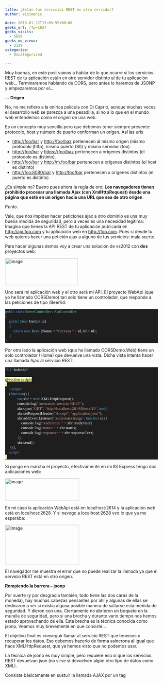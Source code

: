 ```yaml
---
title: ¿Están tus servicios REST en otro servidor?
author: eiximenis

date: 2013-01-22T13:08:59+00:00
geeks_url: /?p=1627
geeks_visits:
  - 5658
geeks_ms_views:
  - 2129
categories:
  - Uncategorized

---
```

Muy buenas, en este post vamos a hablar de lo que ocurre si los servicios REST de tu aplicación están en otro servidor distinto al de tu aplicación web… Terminaremos hablando de CORS, pero antes lo haremos de JSONP y empezaremos por el…

**… Orígen**

No, no me refiero a la onírica película con Di Caprio, aunque muchas veces el desarrollo web se parezca a una pesadilla, si no a lo que en el mundo web entendemos como el _origen_ de una web.

Es un concepto muy sencillo pero que debemos tener siempre presente: protocolo, host y número de puerto conforman un orígen. Así las urls

  * <http://foo/bar> y <http://foo/baz> pertenecen al mismo orígen (mismo protocolo (http), mismo puerto (80) y mismo servidor (foo). 
  * <http://foo/bar> y <https://foo/baz> pertenecen a orígenes distintos (el protocolo es distinto). 
  * <http://foo/bar> y <http://m.foo/bar> pertenecen a orígenes distintos (el host es distinto) 
  * <http://foo:8080/bar> y <http://foo/bar> pertenecen a orígenes distintos (el puerto es distinto) 

¿Es simple no? Bueno pues ahora la regla de oro: **Los navegadores tienen prohibido procesar una llamada Ajax (con XmlHttpRequest) desde una página que esté en un orígen hacia una URL que sea de otro origen**.

Punto.

Vale, que nos impidan hacer peticiones ajax a otro dominio es una muy buena medida de seguridad, pero a veces es una necesidad legítima: Imagina que tienes la API REST de tu aplicación publicada en <http://api.foo.com> y tu aplicación web en <http://foo.com>. Pues si desde tu web quieres hacer una petición ajax a alguno de tus servicios: mala suerte.

Para hacer algunas demos voy a crear una solución de vs2012 con **dos** proyectos web:

[<img title="image" style="border-left-width: 0px; border-right-width: 0px; background-image: none; border-bottom-width: 0px; padding-top: 0px; padding-left: 0px; margin: 0px; display: inline; padding-right: 0px; border-top-width: 0px" border="0" alt="image" src="http://geeks.ms/cfs-file.ashx/__key/CommunityServer.Blogs.Components.WeblogFiles/etomas/image_5F00_thumb_5F00_75088397.png" width="240" height="89" />][1]

Uno será mi aplicación web y el otro será mi API. El proyecto WebApi (que yo he llamado CORSDemo) tan solo tiene un controlador, que responde a las peticiones de tipo /Beer/id:

<div style="font-size: 10pt; font-family: consolas; background: #1e1e1e; color: #dcdcdc">
  <p style="margin: 0px">
    <span style="color: #569cd6">public</span> <span style="color: #569cd6">class</span> <span style="color: #4ec9b0">BeersController</span> : <span style="color: #4ec9b0">ApiController</span>
  </p>
  
  <p style="margin: 0px">
    {
  </p>
  
  <p style="margin: 0px">
    &#160;&#160;&#160; <span style="color: #569cd6">public</span> <span style="color: #4ec9b0">Beer</span> <span style="color: white">Get</span>(<span style="color: #569cd6">int</span> <span style="color: white">id</span>)
  </p>
  
  <p style="margin: 0px">
    &#160;&#160;&#160; {
  </p>
  
  <p style="margin: 0px">
    &#160;&#160;&#160;&#160;&#160;&#160;&#160; <span style="color: #569cd6">return</span> <span style="color: #569cd6">new</span> <span style="color: #4ec9b0">Beer</span> {<span style="color: white">Name</span> <span style="color: #b4b4b4">=</span> <span style="color: #d69d85">"Cerveza "</span> <span style="color: #b4b4b4">+</span> <span style="color: white">id</span>, <span style="color: white">Id</span> <span style="color: #b4b4b4">=</span> <span style="color: white">id</span>};
  </p>
  
  <p style="margin: 0px">
    &#160;&#160;&#160; }
  </p>
  
  <p style="margin: 0px">
    }
  </p></p>
</div>

Por otro lado la aplicación web (que he llamado CORSDemo.Web) tiene un solo controlador (Home) que devuelve una vista. Dicha vista intenta hacer una llamada Ajax al servicio REST:

<div style="font-size: 10pt; font-family: consolas; background: #1e1e1e; color: #dcdcdc">
  <p style="margin: 0px">
    <span style="color: gray"><</span><span style="color: #569cd6">h2</span><span style="color: gray">></span>Index<span style="color: gray"></</span><span style="color: #569cd6">h2</span><span style="color: gray">></span>
  </p>
  
  <p style="margin: 0px">
    &#160;
  </p>
  
  <p style="margin: 0px">
    <span style="background: #ffffb3; color: black">@section scripts</span>
  </p>
  
  <p style="margin: 0px">
    <span style="background: #ffffb3; color: black">{</span>
  </p>
  
  <p style="margin: 0px">
    &#160;&#160;&#160; <span style="color: gray"><</span><span style="color: #569cd6">script</span><span style="color: gray">></span>
  </p>
  
  <p style="margin: 0px">
    &#160;&#160;&#160; <span style="color: #b4b4b4">(</span><span style="color: #569cd6">function</span><span style="color: #b4b4b4">()</span> <span style="color: #b4b4b4">{</span>
  </p>
  
  <p style="margin: 0px">
    &#160;&#160;&#160;&#160;&#160;&#160;&#160;&#160;&#160;&#160;&#160; <span style="color: #569cd6">var</span> <span style="color: white">xhr</span> <span style="color: #b4b4b4">=</span> <span style="color: #569cd6">new</span> <span style="color: white">XMLHttpRequest</span><span style="color: #b4b4b4">();</span>
  </p>
  
  <p style="margin: 0px">
    &#160;&#160;&#160;&#160;&#160;&#160;&#160;&#160;&#160;&#160;&#160; <span style="color: white">console</span><span style="color: #b4b4b4">.</span><span style="color: white">log</span><span style="color: #b4b4b4">(</span><span style="color: #d69d85">&#8216;Invocando servicio REST&#8217;</span><span style="color: #b4b4b4">);</span>
  </p>
  
  <p style="margin: 0px">
    &#160;&#160;&#160;&#160;&#160;&#160;&#160;&#160;&#160;&#160;&#160; <span style="color: white">xhr</span><span style="color: #b4b4b4">.</span><span style="color: white">open</span><span style="color: #b4b4b4">(</span><span style="color: #d69d85">&#8216;GET&#8217;</span><span style="color: #b4b4b4">,</span> <span style="color: #d69d85">&#8216;http://localhost:2614/Beers/10&#8217;</span><span style="color: #b4b4b4">,</span> <span style="color: #569cd6">true</span><span style="color: #b4b4b4">);</span>
  </p>
  
  <p style="margin: 0px">
    &#160;&#160;&#160;&#160;&#160;&#160;&#160;&#160;&#160;&#160;&#160; <span style="color: white">xhr</span><span style="color: #b4b4b4">.</span><span style="color: white">setRequestHeader</span><span style="color: #b4b4b4">(</span><span style="color: #d69d85">"Accept"</span><span style="color: #b4b4b4">,</span> <span style="color: #d69d85">"application/json"</span><span style="color: #b4b4b4">);</span>
  </p>
  
  <p style="margin: 0px">
    &#160;&#160;&#160;&#160;&#160;&#160;&#160;&#160;&#160;&#160;&#160; <span style="color: white">xhr</span><span style="color: #b4b4b4">.</span><span style="color: white">addEventListener</span><span style="color: #b4b4b4">(</span><span style="color: #d69d85">&#8216;readystatechange&#8217;</span><span style="color: #b4b4b4">,</span> <span style="color: #569cd6">function</span> <span style="color: #b4b4b4">(</span><span style="color: white">e</span><span style="color: #b4b4b4">)</span> <span style="color: #b4b4b4">{</span>
  </p>
  
  <p style="margin: 0px">
    &#160;&#160;&#160;&#160;&#160;&#160;&#160;&#160;&#160;&#160;&#160;&#160;&#160;&#160;&#160; <span style="color: white">console</span><span style="color: #b4b4b4">.</span><span style="color: white">log</span><span style="color: #b4b4b4">(</span><span style="color: #d69d85">&#8216;readyState: &#8216;</span> <span style="color: #b4b4b4">+</span> <span style="color: white">xhr</span><span style="color: #b4b4b4">.</span><span style="color: white">readyState</span><span style="color: #b4b4b4">)</span>
  </p>
  
  <p style="margin: 0px">
    &#160;&#160;&#160;&#160;&#160;&#160;&#160;&#160;&#160;&#160;&#160;&#160;&#160;&#160;&#160; <span style="color: white">console</span><span style="color: #b4b4b4"
>.</span><span style="color: white">log</span><span style="color: #b4b4b4">(</span><span style="color: #d69d85">&#8216;status: &#8216;</span> <span style="color: #b4b4b4">+</span> <span style="color: white">xhr</span><span style="color: #b4b4b4">.</span><span style="color: white">status</span><span style="color: #b4b4b4">);</span>
  </p>
  
  <p style="margin: 0px">
    &#160;&#160;&#160;&#160;&#160;&#160;&#160;&#160;&#160;&#160;&#160;&#160;&#160;&#160;&#160; <span style="color: white">console</span><span style="color: #b4b4b4">.</span><span style="color: white">log</span><span style="color: #b4b4b4">(</span><span style="color: #d69d85">&#8216;response: &#8216;</span> <span style="color: #b4b4b4">+</span> <span style="color: white">xhr</span><span style="color: #b4b4b4">.</span><span style="color: white">responseText</span><span style="color: #b4b4b4">);</span>
  </p>
  
  <p style="margin: 0px">
    &#160;&#160;&#160;&#160;&#160;&#160;&#160;&#160;&#160;&#160;&#160; <span style="color: #b4b4b4">});</span>
  </p>
  
  <p style="margin: 0px">
    &#160;&#160;&#160;&#160;&#160;&#160;&#160;&#160;&#160;&#160;&#160; <span style="color: white">xhr</span><span style="color: #b4b4b4">.</span><span style="color: white">send</span><span style="color: #b4b4b4">();</span>
  </p>
  
  <p style="margin: 0px">
    &#160;&#160;&#160; <span style="color: #b4b4b4">})();</span>
  </p>
  
  <p style="margin: 0px">
    &#160;&#160;&#160; <span style="color: gray"></</span><span style="color: #569cd6">script</span><span style="color: gray">></span>
  </p>
  
  <p style="margin: 0px">
    <span style="background: #ffffb3; color: black">}</span>
  </p></p>
</div>

Si pongo en marcha el proyecto, efectivamente en mi IIS Express tengo dos aplicaciones web:

[<img title="image" style="border-left-width: 0px; border-right-width: 0px; background-image: none; border-bottom-width: 0px; padding-top: 0px; padding-left: 0px; margin: 0px; display: inline; padding-right: 0px; border-top-width: 0px" border="0" alt="image" src="http://geeks.ms/cfs-file.ashx/__key/CommunityServer.Blogs.Components.WeblogFiles/etomas/image_5F00_thumb_5F00_2B29FBE7.png" width="244" height="74" />][2]

En mi caso la aplicación WebApi está en localhost:2614 y la aplicación web está en localhost:2628. Y si navego a localhost:2628 veo lo que ya me esperaba:

[<img title="image" style="border-top: 0px; border-right: 0px; background-image: none; border-bottom: 0px; padding-top: 0px; padding-left: 0px; margin: 0px; border-left: 0px; display: inline; padding-right: 0px" border="0" alt="image" src="http://geeks.ms/cfs-file.ashx/__key/CommunityServer.Blogs.Components.WeblogFiles/etomas/image_5F00_thumb_5F00_0F38C6EF.png" width="244" height="130" />][3]

El navegador me muestra el error que no puede realizar la llamada ya que el servicio REST está en otro orígen.

**Rompiendo la barrera – jsonp**

Por suerte (y por desgracia también, todo tiene las dos caras de la moneda), hay muchas cabezas pensantes por ahí y algunas de ellas se dedicaron a ver si existía alguna posible manera de saltarse esta medida de seguridad. Y dieron con una. Ciertamente no abrieron un boquete en la muralla de seguridad, pero sí una brecha y durante vario tiempo nos hemos estado aprovechando de ella. Esta brecha es la técnica conocida como jsonp. Veamos muy brevemente en que consiste…

El objetivo final es conseguir llamar al servicio REST que tenemos y recuperar los datos. Eso debemos hacerlo de forma asíncrona al igual que hace XMLHttpRequest, que ya hemos visto que no podemos usar.

La técnica de jsonp es muy simple, pero requiere eso sí que los servicios REST devuelvan json (no sirve si devuelven algún otro tipo de datos como XML). 

Consiste básicamente en sustuir la llamada AJAX por un tag <script>. El tag <script> permite sin ningún problema incluir scripts de otros orígenes (si no, no podríamos usar CDNs p. ej.). Asi en nuestro caso vamos a añadir un tag <script> como el siguiente:

<div style="font-size: 10pt; font-family: consolas; background: #1e1e1e; color: #dcdcdc">
  <p style="margin: 0px">
    <span style="color: gray"><</span><span style="color: #569cd6">script</span> <span style="color: #9cdcfe">src</span><span style="color: #b4b4b4">=</span><span style="color: #c8c8c8">"http://localhost:2614/Beers/10"</span><span style="color: gray">></</span><span style="color: #569cd6">script</span><span style="color: gray">></span>
  </p></p>
</div>

Ahora el navegador realiza la llamada web y obtiene el JSON pero… por supuesto ahora tenemos un error de javascript:

[<img title="image" style="border-left-width: 0px; border-right-width: 0px; background-image: none; border-bottom-width: 0px; padding-top: 0px; padding-left: 0px; margin: 0px; display: inline; padding-right: 0px; border-top-width: 0px" border="0" alt="image" src="http://geeks.ms/cfs-file.ashx/__key/CommunityServer.Blogs.Components.WeblogFiles/etomas/image_5F00_thumb_5F00_371BC64E.png" width="244" height="165" />][4]

Eso es debido a que el navegador está intentando interpretar el JSON como si fuese código javascript y por supuesto <font face="Courier New">{"Name":"Cerveza 10","Id":10}</font> no es un código javascript válido. No lo es, pero le falta muy, muy poco para serlo.

Ahora toca que el servicio REST colabore un poco. Que nos devuelva los datos directamente en JSON no nos sirve ya que hemos visto que el navegador no puede interpretarlos. Pero… y si en lugar de devolvernos los datos en JSON el servicio REST nos devuelve algo como:

<font face="Courier New">func_callback({"Name":"Cerveza 10","Id":10});</font>

Ah! Esto sí que es javascript válido. A este código lo llamamos el código jsonp.

Tan solo falta que func_callback esté definida y de eso ya se encargaría la aplicación web.

Veamos como modificar el servicio en WebApi para soportar jsonp. Para ello nos basaremos en la querystring.

**Soportando JSONP en WebApi**

Que yo sepa WebApi NO tiene soporte directo para jsonp. Por suerte añadirlo es trivial. Basta con usar un MediaTypeFormatter nuevo:

<div style="font-size: 10pt; font-family: consolas; background: #1e1e1e; color: #dcdcdc">
  <p style="margin: 0px">
    <span style="color: #569cd6">public</span> <span style="color: #569cd6">class</span> <span style="color: #4ec9b0">JsonpMediaFormatter</span> : <span style="color: #4ec9b0">JsonMediaTypeFormatter</span>
  </p>
  
  <p style="margin: 0px">
    {
  </p>
  
  <p style="margin: 0px">
    &#160;&#160;&#160; <span style="color: #569cd6">public</span> <span style="color: white">JsonpMediaFormatter</span>()
  </p>
  
  <p style="margin: 0px">
    &#160;&#160;&#160;&#160;&#160;&#160;&#160; : <span style="color: #569cd6">base</span>()
  </p>
  
  <p style="margin: 0px">
    &#160;&#160;&#160; {
  </p>
  
  <p style="margin: 0px">
    &#160;&#160;&#160;&#160;&#160;&#160;&#160; <span style="color: white">SupportedMediaTypes</span><span style="color: #b4b4b4">.</span><span style="color: white">Add</span>(<span style="color: white">DefaultMediaType</span>);
  </p>
  
  <p style="margin: 0px">
    &#160;&#160;&#160;&#160;&#160;&#160;&#160; <span style="color: white">SupportedMediaTypes</span><span style="color: #b4b4b4">.</span><span style="color: white">Add</span>(<span style="color: #569cd6">new</span> <span style="color: #4ec9b0">MediaTypeHeaderValue</span>(<span style="color: #d69d85">"text/javascript"</span>));
  </p>
  
  <p style="margin: 0px">
    &#160;&#160;&#160;&#160;&#160;&#160;&#160; <span style="color: white">MediaTypeMappings</span><span style="color: #b4b4b4">.</span><span style="color: white">Add</span>(<span style="color: #569cd6">new</span> <span style="color: #4ec9b0">QueryStringMapping</span>(<br /> <span style="color: #d69d85">"jsonp"</span>, <span style="color: #d69d85">"true"</span>,<span style="color: white">DefaultMediaType</span>));
  </p>
  
  <p style="margin: 0px">
    &#160;&#160;&#160; }
  </p>
  
  <p style="margin: 0px">
    &#160;
  </p>
  
  <p style="margin: 0px">
    &#160;
  </p>
  
  <p style="margin: 0px">
    &#160;&#160;&#160; <span style="color: #569cd6">public</span> <span style="color: #569cd6">override</span> <span style="color: #4ec9b0">Task</span> <span style="color: white">WriteToStreamAsync</span>(<span style="color: #4ec9b0">Type</span> <span style="color: white">type</span>, <span style="color: #569cd6">object</span> <span style="color: white">value</span>, <span style="color: #4ec9b0">Stream</span> <span style="color: white">writeStream</span>, <span style="color: white">System</span><span style="color: #b4b4b4">.</span><span style="color: white">Net</span><span style="color: #b4b4b4">.</span><span style="color: white">Http</span><span style="color: #b4b4b4">.</span><span style="color: #4ec9b0">HttpContent</span> <span style="color: white">content</span>, <span style="color: #4ec9b0">TransportContext</span> <span style="color: white">transportContext</span>)
  </p>
  
  <p style="margin: 0px">
    &#160;&#160;&#160; {
  </p>
  
  <p style="margin: 0px">
    &#160;&#160;&#160;&#160;&#160;&#160;&#160; <span style="color: #569cd6">var</span> <span style="color: white">callback</span> <span style="color: #b4b4b4">=</span> <span style="color: white">GetJsonpCallback</span>();
  </p>
  
  <p style="margin: 0px">
    &#160;&#160;&#160;&#160;&#160;&#160;&#160; <span style="color: #569cd6">if</span> (<span style="color: #569cd6">string</span><span style="color: #b4b4b4">.</span><span style="color: white">IsNullOrEmpty</span>(<span style="color: white">callback</span>))
  </p>
  
  <p style="margin: 0px">
    &#160;&#160;&#160;&#160;&#160;&#160;&#160;&#160;&#160;&#160;&#160; <span style="color: #569cd6">return</span> <span style="color: #569cd6">base</span><span style="color: #b4b4b4">.</span><span style="color: white">WriteToStreamAsync</span>(<span style="color: white">type</span>, <span style="color: white">value</span>, <span style="color: white">writeStream</span>, <span style="color: white">content</span>, <span style="color: white">transportContext</span>);
  </p>
  
  <p style="margin: 0px">
    &#160;
  </p>
  
  <p style="margin: 0px">
    &#160;&#160;&#160;&#160;&#160;&#160;&#160; <span style="color: #4ec9b0">Encoding</span> <span style="color: white">encoding</span> <span style="color: #b4b4b4">=</span> <span style="color: white">SelectCharacterEncoding</span>(<span style="color: white">content</span><span style="color: #b4b4b4">.</span><span style="color: white">Headers</span>);
  </p>
  
  <p style="margin: 0px">
    &#160;&#160;&#160;&#160;&#160;&#160;&#160; <span style="color: #569cd6">return</span> <span style="color: #4ec9b0">Task</span><span style="color: #b4b4b4">.</span><span style="color: white">Factory</span><span style="color: #b4b4b4">.</span><span style="color: white">StartNew</span>(() <span style="color: #b4b4b4">=></span>
  </p>
  
  <p style="margin: 0px">
    &#160;&#160;&#160;&#160;&#160;&#160;&#160;&#160;&#160;&#160;&#160; {
  </p>
  
  <p style="margin: 0px">
    &#160;&#160;&#160;&#160;&#160;&#160;&#160;&#160;&#160;&#160;&#160;&#160;&#160;&#160;&#160; <span style="color: #569cd6">var</span> <span style="color: white">bytes</span> <span style="color: #b4b4b4">=</span> <span style="color: white">encoding</span><span style="color: #b4b4b4">.</span><span style="color: white">GetBytes</span>(<span style="color: #569cd6">string</span><span style="color: #b4b4b4">.</span><span style="color: white">Format</span>(<span style="color: #d69d85">"</span><span style="color: #80ff80">{0}</span><span style="color: #d69d85">("</span>, <span style="color: white">callback</span>));
  </p>
  
  <p style="margin: 0px">
    &#160;&#160;&#160;&#160;&#160;&#160;&#160;&#160;&#160;&#160;&#160;&#160;&#160;&#160;&#160; <span style="color: white">writeStream</span><span style="color: #b4b4b4">.</span><span style="color: white">Write</span>(<span style="color: white">bytes</span>, <span style="color: #b5cea8"></span>, <span style="color: white">bytes</span><span style="color: #b4b4b4">.</span><span style="color: white">Length</span>);
  </p>
  
  <p style="margin: 0px">
    &#160;&#160;&#160;&#160;&#160;&#160;&#160;&#160;&#160;&#160;&#160; })<span style="color: #b4b4b4">.</span>
  </p>
  
  <p style="margin: 0px">
    &#160;&#160;&#160;&#160;&#160;&#160;&#160;&#160;&#160;&#160;&#160; <span style="color: white">ContinueWith</span>(<span style="color: white">task</span> <span style="color: #b4b4b4">=></span>
  </p>
  
  <p style="margin: 0px">
    &#160;&#160;&#160;&#160;&#160;&#160;&#160;&#160;&#160;&#160;&#160;&#160;&#160;&#160;&#160; {
  </p>
  
  <p style="margin: 0px">
    &#160;&#160;&#160;&#160;&#160;&#160;&#160;&#160;&#160;&#160;&#160;&#160;&#160;&#160;&#160;&#160;&#160;&#160;&#160; <span style="color: #569cd6">base</span><span style="color: #b4b4b4">.</span><span style="color: white">WriteToStreamAsync</span>(<span style="color: white">type</span>, <span style="color: white">value</span>, <span style="color: white">writeStream</span>, <span style="color: white">content</span>, <span style="color: white">transportContext</span>);
  </p>
  
  <p style="margin: 0px">
    &#160;&#160;&#160;&#160;&#160;&#160;&#160;&#160;&#160;&#160;&#160;&#160;&#160;&#160;&#160; })<span style="color: #b4b4b4">.</span>
  </p>
  
  <p style="margin: 0px">
    &#160;&#160;&#160;&#160;&#160;&#160;&#160;&#160;&#160;&#160;&#160;&#160;&#160;&#160;&#160; <span style="color: white">ContinueWith</span>(<span style="color: white">task</span> <span style="color: #b4b4b4">=></span>
  </p>
  
  <p style="margin: 0px">
    &#160;&#160;&#160;&#160;&#160;&#160;&#160;&#160;&#160;&#160;&#160;&#160;&#160;&#160;&#160;&#160;&#160;&#160;&#160; {
  </p>
  
  <p style="margin: 0px">
    &#160;&#160;&#160;&#160;&#160;&#160;&#160;&#160;&#160;&#160;&#160;&#160;&#160;&#160;&#160;&#160;&#160;&#160;&#160;&#160;&#160;&#160;&#160; <span style="color: #569cd6">var</span> <span style="color: white">bytes</span> <span style="color: #b4b4b4">=</span> <span style="color: white">encoding</span><span style="color: #b4b4b4">.</span><span style="color: white">GetBytes</span>(<span style="color: #d69d85">");"</span>);
  </p>
  
  <p style="margin: 0px">
    &#160;&#160;&#160;&#160;&#160;&#160;&#160;&#160;&#160;&#160;&#160;&#160;&#160;&#160;&#160;&#160;&#160;&#160;&#160;&#160;&#160;&#160;&#160; <span style="color: white">writeStream</span><span style="color: #b4b4b4">.</span><span style="color: white">Write</span>(<span style="color: white">bytes</span>, <span style="color: #b5cea8"></span>, <span style="color: white">bytes</span><span style="color: #b4b4b4">.</span><span style="color: white">Length</span>);
  </p>
  
  <p style="margin: 0px">
    &#160;&#160;&#160;&#160;&#160;&#160;&#160;&#160;&#160;&#160;&#160;&#160;&#160;&#160;&#160;&#160;&#160;&#160;&#160; });
  </p>
  
  <p style="margin: 0px">
    &#160;&#160;&#160; }
  </p>
  
  <p style="margin: 0px">
    &#160;
  </p>
  
  <p style="margin: 0px">
    &#160;&#160;&#160; <span style="color: #569cd6">protected</span> <span style="color: #569cd6">string</span> <span style="color: white">GetJsonpCallback</span>()
  </p>
  
  <p style="margin: 0px">
    &#160;&#160;&#160; {
  </p>
  
  <p style="margin: 0px">
    &#160;&#160;&#160;&#160;&#160;&#160;&#160; <span style="color: #569cd6">if</span> (<span style="color: #4ec9b0">HttpContext</span><span style="color: #b4b4b4">.</span><span style="color: white">Current</span><span style="color: #b4b4b4">.</span><span style="color: white">Request</span><span style="color: #b4b4b4">.</span><span style="color: white">HttpMethod</span> <span style="color: #b4b4b4">!=</span> <span style="color: #d69d85">"GET"</span>) <span style="color: #569cd6">return</span> <span style="color: #569cd6">null</span>;
  </p>
  
  <p style="margin: 0px">
    &#160;&#160;&#160;&#160;&#160;&#160;&#160; <span style="color: #569cd6">if</span> (<span style="color: #4ec9b0">HttpContext</span><span style="color: #b4b4b4">.</span><span style="color: white">Current</span><span style="color: #b4b4b4">.</span><span style="color: white">Request</span><span style="color: #b4b4b4">.</span><span style="color: white">QueryString</span>[<sp an style="color: #d69d85">"jsonp"</span>] <span style="color: #b4b4b4">!=</span> <span style="color: #d69d85">"true"</span>) <span style="color: #569cd6">return</span> <span style="color: #569cd6">null</span>;
  </p>
  
  <p style="margin: 0px">
    &#160;&#160;&#160;&#160;&#160;&#160;&#160; <span style="color: #569cd6">return</span> <span style="color: #4ec9b0">HttpContext</span><span style="color: #b4b4b4">.</span><span style="color: white">Current</span><span style="color: #b4b4b4">.</span><span style="color: white">Request</span><span style="color: #b4b4b4">.</span><span style="color: white">QueryString</span>[<span style="color: #d69d85">"callback"</span>] <span style="color: #b4b4b4">??</span> <span style="color: #d69d85">"func_callback"</span>;
  </p>
  
  <p style="margin: 0px">
    &#160;&#160;&#160; }
  </p>
  
  <p style="margin: 0px">
    }
  </p></p>
</div>

Para registrar este MediaTypeFormatter debemos añadir la siguiente línea en el Application_Start:

<div style="font-size: 10pt; font-family: consolas; background: #1e1e1e; color: #dcdcdc">
  <p style="margin: 0px">
    <span style="color: #4ec9b0">GlobalConfiguration</span><span style="color: #b4b4b4">.</span><span style="color: white">Configuration</span><span style="color: #b4b4b4">.</span><span style="color: white">Formatters</span><span style="color: #b4b4b4">.</span><span style="color: white">Add</span>(<span style="color: #569cd6">new</span> <span style="color: #4ec9b0">JsonpMediaFormatter</span>());
  </p></p>
</div>

Ahora nuestro JsonpMediaFormatter actuará si la petición tiene un parámetro querystring llamado jsonp y cuyo valor sea true. Además admite otro parámetro llamado callback con el valor de la función callback. Por lo tanto modificamos ahora el tag <script> para que pase esos dos parámetros y también definimos antes la función show_beer:

<div style="font-size: 10pt; font-family: consolas; background: #1e1e1e; color: #dcdcdc">
  <p style="margin: 0px">
    <span style="color: gray"><</span><span style="color: #569cd6">script</span><span style="color: gray">></span>
  </p>
  
  <p style="margin: 0px">
    &#160;&#160;&#160; <span style="color: #569cd6">function</span> <span style="color: white">show_beer</span><span style="color: #b4b4b4">(</span><span style="color: white">data</span><span style="color: #b4b4b4">)</span> <span style="color: #b4b4b4">{</span>
  </p>
  
  <p style="margin: 0px">
    &#160;&#160;&#160;&#160;&#160;&#160;&#160; <span style="color: white">alert</span><span style="color: #b4b4b4">(</span><span style="color: white">data</span><span style="color: #b4b4b4">.</span><span style="color: white">Name</span><span style="color: #b4b4b4">);</span>
  </p>
  
  <p style="margin: 0px">
    &#160;&#160;&#160; <span style="color: #b4b4b4">}</span>
  </p>
  
  <p style="margin: 0px">
    <span style="color: gray"></</span><span style="color: #569cd6">script</span><span style="color: gray">></span>
  </p>
  
  <p style="margin: 0px">
    &#160;
  </p>
  
  <p style="margin: 0px">
    <span style="color: gray"><</span><span style="color: #569cd6">script</span> <span style="color: #9cdcfe">src</span><span style="color: #b4b4b4">=</span><span style="color: #c8c8c8">"http://localhost:2614/Beers/10?jsonp=true&callback=show_beer"</span><span style="color: gray">></</span><span style="color: #569cd6">script</span><span style="color: gray">></span>
  </p></p>
</div>

¡Y ya hemos terminado! Si ahora ejecutamos la página vemos que efectivamente nos hemos saltado la restricción de orígen:

[<img title="image" style="border-left-width: 0px; border-right-width: 0px; background-image: none; border-bottom-width: 0px; padding-top: 0px; padding-left: 0px; margin: 0px; display: inline; padding-right: 0px; border-top-width: 0px" border="0" alt="image" src="http://geeks.ms/cfs-file.ashx/__key/CommunityServer.Blogs.Components.WeblogFiles/etomas/image_5F00_thumb_5F00_3AD96B1E.png" width="244" height="131" />][5]

¿Por qué digo que JSONP es una brecha en lugar de un agujero en la seguridad? Muy simple… porque está basado en el tag <script> lo que implica que tan solo funciona para el verbo http GET.

Así, aunque JSONP es un parche que nos puede sacar de muchos apuros, era evidente que necesitábamos una manera **segura** de poder llamar a servicios REST que estuviesen en otro dominio… y la W3C se puso manos a la obra y definió CORS.

**CORS**

Las ventajas de CORS sobre JSONP son enormes: CORS funciona para todos los verbos HTTP, permite usar XMLHttpRequest así que no tenemos que andar con trapicheos como en JSONP y además es un estándard y no una técnica salida de una mente calenturienta.

Por supuesto tiene sus inconvenientes: tiene que estar soportado por el servidor **y por el navegador**. Si os vais a [http://caniuse.com/#search=CORS][6] podeis ver como p.ej. **IE NO** **SOPORTA CORS hasta la versión 10** (En la versión 8 y 9 soporta un pseudo-CORS a través del objeto XDomainRequest). Es la historia de siempre… 🙁

CORS se basa en las cabeceras HTTP. Básicamente la idea es que el navegador envía una petición con la cabecera http “Origin” que contiene el origen de la aplicación web. El servidor recibe esta petición y si admite dicho orígen devuelve en la respuesta la cabecera “Access-Control-Allow-Origin” con el nombre de los orígenes admitidos.

Volvamos de nuevo al código original que teníamos antes de ver jsonp. Si abro una ventana de Chrome y navego a la aplicación web, donde se hace la llamada con XMLHttpRequest y miro las cabeceras enviadas:

[<img title="image" style="border-left-width: 0px; border-right-width: 0px; background-image: none; border-bottom-width: 0px; padding-top: 0px; padding-left: 0px; margin: 0px; display: inline; padding-right: 0px; border-top-width: 0px" border="0" alt="image" src="http://geeks.ms/cfs-file.ashx/__key/CommunityServer.Blogs.Components.WeblogFiles/etomas/image_5F00_thumb_5F00_5EB21CAB.png" width="244" height="73" />][7]

Fijaos como el navegador envía la cabecera “Origin”. Por lo tanto Chrome ya está intentando iniciar una negociación CORS, pero como el servidor no le responde con la cabecera Access-Control-Allow-Origin Chrome no procesa la petición y no podemos acceder a la respuesta.

En este punto voy a dejar una cosa bien clara: La petición es enviada por el navegador y por lo tanto es RECIBIDA por el servidor. Lo podéis comprobar poniendo un Breakpoint en el controlador de WebApi y veréis que se llega a él. Pero la respuesta NO ES PROCESADA por el navegador. Otra forma de verlo es usando fiddler:

[<img title="image" style="border-left-width: 0px; border-right-width: 0px; background-image: none; border-bottom-width: 0px; padding-top: 0px; padding-left: 0px; margin: 0px; display: inline; padding-right: 0px; border-top-width: 0px" border="0" alt="image" src="http://geeks.ms/cfs-file.ashx/__key/CommunityServer.Blogs.Components.WeblogFiles/etomas/image_5F00_thumb_5F00_7AFF5ECB.png" width="244" height="133" />][8]

Como podemos ver hay una petición (con su cabecera Origin) y una respuesta. Solo que el navegador nos ignora la respuesta debido a que no hay la cabecera CORS Access-Control-Allow-Origin.

**Soporte para CORS en WebApi**

De nuevo, que yo sepa, no hay soporte out-of-the-box en WebApi para CORS, aunque por suerte añadir uno básico es trivial. Si para JSONP usábamos un MediaTypeFormatter, para CORS usaremos un Message Handler para conseguirlo:

> **Nota**: El Message Handler aquí mostrado implementa una parte muy
  
> pequeña de CORS. Está pensado a modo de información y no para poner en producción. Solo por citar una de sus limitaciones no está preparado para lidiar con las peticiones “preflight” de CORS que se dan en según que escenarios y que no tratamos en este post.

<div style="font-size: 10pt; font-family: consolas; background: #1e1e1e; color: #dcdcdc">
  <p style="margin: 0px">
    <span style="color: #569cd6">public</span> <span style="color: #569cd6">class</span> <span style="color: #4ec9b0">CorsMessageHandler</span> : <span style="color: #4ec9b0">DelegatingHandler</span>
  </p>
  
  <p style="margin: 0px">
    {
  </p>
  
  <p style="margin: 0px">
    &#160;&#160;&#160; <span style="color: #569cd6">protected</span> <span style="color: #569cd6">async</span> <span style="color: #569cd6">override</span> <span style="color: white">System</span><span style="color: #b4b4b4">.</span><span style="color: white">Threading</span><span style="color: #b4b4b4">.</span><span style="color: white">Tasks</span><span style="color: #b4b4b4">.</span><span style="color: #4ec9b0">Task</span><span style="color: #b4b4b4"><</span><span style="color: #4ec9b0">HttpResponseMessage</span><span style="color: #b4b4b4">></span> <span style="color: white">SendAsync</span>(<span style="color: #4ec9b0">HttpRequestMessage</span> <span style="color: white">request</span>, <span style="color: white">System</span><span style="color: #b4b4b4">.</span><span style="color: white">Threading</span><span style="color: #b4b4b4">.</span><span style="color: #4ec9b0">CancellationToken</span> <span style="color: white">cancellationToken</span>)
  </p>
  
  <p style="margin: 0px">
    &#160;&#160;&#160; {
  </p>
  
  <p style="margin: 0px">
    &#160;&#160;&#160;&#160;&#160;&#160;&#160; <span style="color: #569cd6">if</span> (<span style="color: white">request</span><span style="color: #b4b4b4">.</span><span style="color: white">Headers</span><span style="color: #b4b4b4">.</span><span style="color: white">Contains</span>(<span style="color: #d69d85">"Origin"</span>))
  </p>
  
  <p style="margin: 0px">
    &#160;&#160;&#160;&#160;&#160;&#160;&#160; {
  </p>
  
  <p style="margin: 0px">
    &#160;&#160;&#160;&#160;&#160;&#160;&#160;&#160;&#160;&#160;&#160; <span style="color: #569cd6">var</span> <span style="color: white">response</span> <span style="color: #b4b4b4">=</span> <span style="color: #569cd6">await</span> <span style="color: #569cd6">base</span><span style="color: #b4b4b4">.</span><span style="color: white">SendAsync</span>(<span style="color: white">request</span>, <span style="color: white">cancellationToken</span>);&#160;&#160;&#160;
  </p>
  
  <p style="margin: 0px">
    &#160;&#160;&#160;&#160;&#160;&#160;&#160;&#160;&#160;&#160;&#160; <span style="color: white">response</span><span style="color: #b4b4b4">.</span><span style="color: white">Headers</span><span style="color: #b4b4b4">.</span><span style="color: white">Add</span>(<span style="color: #d69d85">"Access-Control-Allow-Origin"</span>,
  </p>
  
  <p style="margin: 0px">
    &#160;&#160;&#160;&#160;&#160;&#160;&#160;&#160;&#160;&#160;&#160;&#160;&#160;&#160;&#160;&#160;&#160;&#160;&#160;&#160;&#160;&#160;&#160;&#160;&#160;&#160;&#160;&#160;&#160;&#160;&#160;&#160;&#160;&#160;&#160; <span style="color: white">request</span><span style="color: #b4b4b4">.</span><span style="color: white">Headers</span><span style="color: #b4b4b4">.</span><span style="color: white">GetValues</span>(<span style="color: #d69d85">"Origin"</span>));
  </p>
  
  <p style="margin: 0px">
    &#160;&#160;&#160;&#160;&#160;&#160;&#160;&#160;&#160;&#160;&#160; <span style="color: #569cd6">return</span> <span style="color: white">response</span>;
  </p>
  
  <p style="margin: 0px">
    &#160;&#160;&#160;&#160;&#160;&#160;&#160; }
  </p>
  
  <p style="margin: 0px">
    &#160;&#160;&#160;&#160;&#160;&#160;&#160; <span style="color: #569cd6">return</span> <span style="color: #569cd6">await</span> <span style="color: #569cd6">base</span><span style="color: #b4b4b4">.</span><span style="color: white">SendAsync</span>(<span style="color: white">request</span>, <span style="color: white">cancellationToken</span>);
  </p>
  
  <p style="margin: 0px">
    &#160;&#160;&#160; }
  </p>
  
  <p style="margin: 0px">
    }
  </p></p>
</div>

Este MessageHandler es muy sencillo: si la petición contiene la cabecera “Origin” añade la cabecera “Access-Control-Allow-Origin” con el mismo valor que la cabecera Origin.

Tenemos que registrar este Message Handler, en el Application_Start:

<div style="font-size: 10pt; font-family: consolas; background: #1e1e1e; color: #dcdcdc">
  <p style="margin: 0px">
    <span style="color: #4ec9b0">GlobalConfiguration</span><span style="color: #b4b4b4">.</span><span style="color: white">Configuration</span><span style="color: #b4b4b4">.</span><span style="color: white">MessageHandlers</span><span style="color: #b4b4b4">.</span><span style="color: white">Add</span>(<span style="color: #569cd6">new</span> <span style="color: #4ec9b0">CorsMessageHandler</span>());
  </p></p>
</div>

¡Listos! Hemos terminado. Si ahora navegamos de nuevo a la aplicación web vemos que la llamada Ajax se efectúa sin problemas:

[<img title="image" style="border-left-width: 0px; border-right-width: 0px; background-image: none; border-bottom-width: 0px; padding-top: 0px; padding-left: 0px; margin: 0px; display: inline; padding-right: 0px; border-top-width: 0px" border="0" alt="image" src="http://geeks.ms/cfs-file.ashx/__key/CommunityServer.Blogs.Components.WeblogFiles/etomas/image_5F00_thumb_5F00_57168771.png" width="244" height="130" />][9]

Y si miramos en la pestaña network veremos la cabecera Access-Control-Allow-Origin que ahora envía el servidor como respuesta:

[<img title="image" style="border-left-width: 0px; border-right-width: 0px; background-image: none; border-bottom-width: 0px; padding-top: 0px; padding-left: 0px; margin: 0px; display: inline; padding-right: 0px; border-top-width: 0px" border="0" alt="image" src="http://geeks.ms/cfs-file.ashx/__key/CommunityServer.Blogs.Components.WeblogFiles/etomas/image_5F00_thumb_5F00_457676D9.png" width="244" height="115" />][10]

Para más información, <a href="http://www.w3.org/TR/cors/" target="_blank" rel="noopener noreferrer">aquí tenéis la especificación de CORS del W3C</a>.

Si buscáis un soporte de CORS realmente completo para WebAPi echad un vistazo a este post de brocakllen: [http://brockallen.com/2012/06/28/cors-support-in-webapi-mvc-and-iis-with-thinktecture-identitymodel/][11]

Saludos!

 [1]: http://geeks.ms/cfs-file.ashx/__key/CommunityServer.Blogs.Components.WeblogFiles/etomas/image_5F00_16682934.png
 [2]: http://geeks.ms/cfs-file.ashx/__key/CommunityServer.Blogs.Components.WeblogFiles/etomas/image_5F00_7E81420D.png
 [3]: http://geeks.ms/cfs-file.ashx/__key/CommunityServer.Blogs.Components.WeblogFiles/etomas/image_5F00_09CA564B.png
 [4]: http://geeks.ms/cfs-file.ashx/__key/CommunityServer.Blogs.Components.WeblogFiles/etomas/image_5F00_58E79EDF.png
 [5]: http://geeks.ms/cfs-file.ashx/__key/CommunityServer.Blogs.Components.WeblogFiles/etomas/image_5F00_0E30B145.png
 [6]: http://caniuse.com/#search=CORS "http://caniuse.com/#search=CORS"
 [7]: http://geeks.ms/cfs-file.ashx/__key/CommunityServer.Blogs.Components.WeblogFiles/etomas/image_5F00_0730FEC0.png
 [8]: http://geeks.ms/cfs-file.ashx/__key/CommunityServer.Blogs.Components.WeblogFiles/etomas/image_5F00_7CB02A9F.png
 [9]: http://geeks.ms/cfs-file.ashx/__key/CommunityServer.Blogs.Components.WeblogFiles/etomas/image_5F00_3918797D.png
 [10]: http://geeks.ms/cfs-file.ashx/__key/CommunityServer.Blogs.Components.WeblogFiles/etomas/image_5F00_3C69EB58.png
 [11]: http://brockallen.com/2012/06/28/cors-support-in-webapi-mvc-and-iis-with-thinktecture-identitymodel/ "http://brockallen.com/2012/06/28/cors-support-in-webapi-mvc-and-iis-with-thinktecture-identitymodel/"